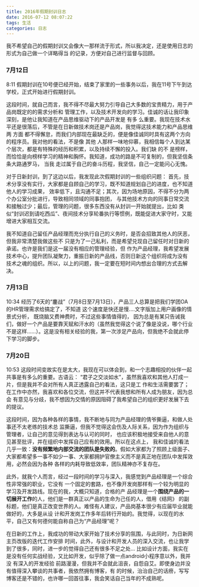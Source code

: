 ```yaml
---
title: 2016年假期封训日志
date: 2016-07-12 08:07:22
tags: 生活
categories: 日志
---
```


我不希望自己的假期封训又会像大一那样流于形式，所以我决定，还是使用日志的形式为自己做一个详略得当
的记录，方便对自己进行监督与回顾。

<!--more-->

### 7月12日
8:11
假期封训在10号便已经开始，结束了家里的一些事务以后，我在11号下午到达学校，正式开始进行假期封训。

这段时间，就自己而言，我不得不尽最大努力引导自己大多数的宝贵精力，用于产品岗既定的的需求分析和
管理工作，以及技术开发向的学习。佳诚的话让我印象深刻，是他让我知道在产品思维驱动下的产品开发是
有多
么重要。我现在技术水平还是很落后，不管是在日新做技术岗还是产品岗，我觉得这技术能力和产品思维两
方面
都不得懈怠，而我们内部现在最缺乏的，便是像佳诚同时具有这两个方向的程序员。我对他的看法，不是像
其他
人那样一味地仰慕，我相信每个人到达某个层次，都是有特殊的经历和积累，以及持续不懈的投入。我们缺
的不
是榜样，而恰恰是向榜样学习的精神和胸怀。我知道，成功的路是不可复制的，但我坚信条条大路通罗马，
当我
走过属于自己的奋斗历程，我坚信，自己一定能问心无愧。

对于日新封训，到了这边以后，我发现此次假期封训的一些组织问题：
首先，技术分享没有实行，大家都是自顾自己的学习，既不知道规划自己的进度，也不知道他人的学习成果，
效率低下，且沟通不足；其次，因为场地原因，不得不分为两个办公室分批进行，导致相同领域的同事抱团，
与其他技术方向的同事日常交流和接触过少；最后，管理的问题，很多东西没有从封训一开始就提出，比如
类似“封训迟到请吃西瓜”、夜间技术分享轮番执行等惯例，既能促进大家守时，又能增进大家相互交流。

我不知道自己留任产品经理而充分执行自己的义务时，是否会招致其他人的厌恶，但我非常清楚我做这些不
只是为了一己私利，而是希望兑现自己留任时对日新的承诺。也许是我们是这一届没有相应的管理经验，但
作为产品经理，我希望发展技术中心，提升团队凝聚力，重振日新的产品线，否则日新这个组织将成为没有
技术之魂的组织。所以，以上的问题，我一定要在短时间内想出合理的方式去解决。

### 7月13日
10:34
经历了6天的“鏖战”（7月8日至7月13日），产品三人总算是把我们学团OA的HR管理需求给搞定了，不知道
这个速度是快还是慢....文字版加上用户画像的情景式分析， 既烧脑又费神费时，不过这些事情值得的，
因为总是有某只告诫我们，做好一个产品是要靠天赋和汗水的（虽然我觉得这个说了像是没说，哪个行业
不是这样......）。这是没有相关经验的我，第一次涉足产品向，但我绝不会就此停下学习的脚步。

### 7月20日
10:53
这段时间变故实在是太大，我现在可以体会到，和一个志趣相投的伙伴一起共事是有多么的重要。古语云：
“君子之交淡如水”，虽然我喜欢和其他人打成一片，但是我并不会对所有人真正透露自己的看法，这只是工
作和生活需要罢了；在工作中亦然，我喜欢和各位交流，但这并不代表我想和所有人成为朋友，因为总会
有意见与分歧，我不想因为交情的原因阻碍了我希望自己的组织更好发展下去的提议。

这段时间，因为各种各样的事情，我不断地与同为产品经理的倩爷撕逼，和做人处事还不太老练的技术总
监撕逼，但我不觉得这会伤及人际关系，因为作为组织与管理者，让自己的意见得到表达与认可的同时，
也应该积极地接受来自他人的意见甚至批评，并在组织中发挥自己应有的效用。所以在这点上，
我和佳诚的看法几乎一致：**没有频繁地内部交流的团队是失败的**。假如大家都为了照顾上级面子、
大家都希望多一事不如少一事、大家都拥护官僚主义而不是真正地在团队中发挥效用，必然会因为各种
各样的内耗导致低效率，团队精神亦不复存在。

此外，就我个人而言，经过一段时间的学习与深入，我感觉到产品经理是一个综合性非常强的职业，它没有	
一个固定的套路，也不像开发岗那样有一个较为明显的学习及开发路线。现在的我，大概只知道，合格的产
品经理是一个**围绕产品的一切展开工作**的人，他们是一群真正以产品的生命为己任的人，借用《结网》
的副标题，他们是真正改变世界的人。难怪有人建议，产品岗基本很少有应届毕业就能做好的，大多是从设
计和开发岗工作多年后转行开始的。我觉得，以现在的水平，自己又有何德何能自称自己为“产品经理”呢？

在日新的工作上，我成功的带动大家开始了技术分享的氛围，与此同时，为日新网主页改版的迭代工作安排
时间，此外，与设计和开发人员的深入交流，也让我学到了很多，同时，进一步的觉得自己还有很多不足之处...
比如设计方面，我实在是没有任何实战经验，又比如开发，似乎除了做一点android小程序意以外，我并没
有深入的开发经验
前路漫漫，但我并不会就此沮丧，自怨自艾。即使身边并没有值得深入攀谈的共事者，我依然拥有博客，有
的时候，治治自己的话痨，写写博客还是不错的，也许哪一回首往事，我会笑话自己当年的不成熟呢。
